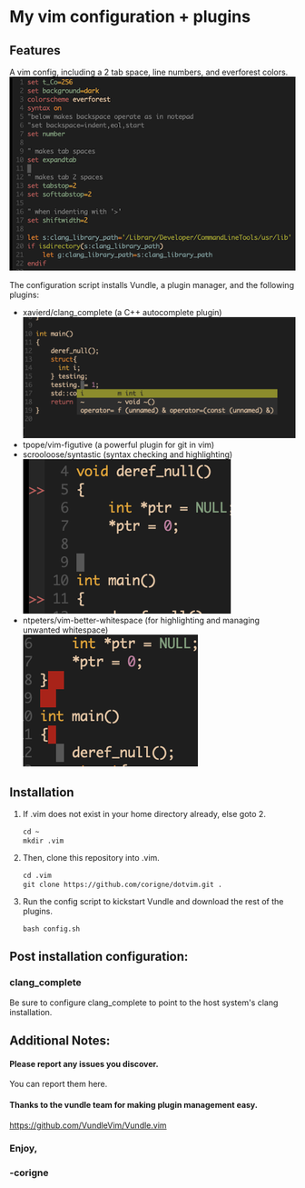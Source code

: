 # My vim configuration + plugins
## Features
  A vim config, including a 2 tab space, line numbers, and everforest colors.  
  ![everforest example](examples/everforest_ex.png)

  The configuration script installs Vundle, a plugin manager, and the following plugins:
  - xavierd/clang_complete (a C++ autocomplete plugin)
  ![clang_complete example](examples/clang_complete_ex.png)
  - tpope/vim-figutive (a powerful plugin for git in vim) 
  - scrooloose/syntastic (syntax checking and highlighting)  
  ![syntastic example](examples/syntastic_ex.png)
  - ntpeters/vim-better-whitespace (for highlighting and managing unwanted whitespace)  
  ![vim-better-whitespace example](examples/vim-better-whitespace_ex.png)

## Installation
1. If .vim does not exist in your home directory already, else goto 2.  
    ```    
    cd ~
    mkdir .vim
    ```

2. Then, clone this repository into .vim.  
    ```
    cd .vim
    git clone https://github.com/corigne/dotvim.git .
    ```

3. Run the config script to kickstart Vundle and download the rest of the plugins.  
    ```
    bash config.sh
    ```
## Post installation configuration:
  ### clang_complete
  Be sure to configure clang_complete to point to the host system's clang installation.

## Additional Notes:
#### Please report any issues you discover.  
  You can report them here.

#### Thanks to the vundle team for making plugin management easy.  
  https://github.com/VundleVim/Vundle.vim

### Enjoy,  
### -corigne
